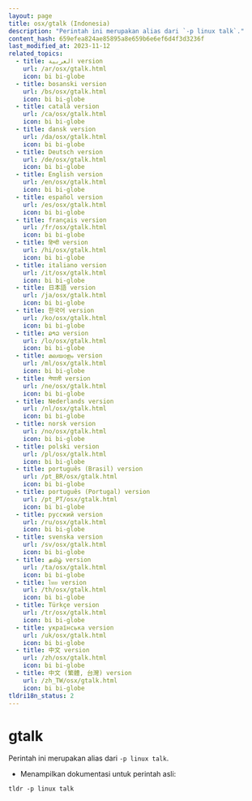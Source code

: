 ```yaml
---
layout: page
title: osx/gtalk (Indonesia)
description: "Perintah ini merupakan alias dari `-p linux talk`."
content_hash: 659efea824ae85895a8e659b6e6ef6d4f3d3236f
last_modified_at: 2023-11-12
related_topics:
  - title: العربية version
    url: /ar/osx/gtalk.html
    icon: bi bi-globe
  - title: bosanski version
    url: /bs/osx/gtalk.html
    icon: bi bi-globe
  - title: català version
    url: /ca/osx/gtalk.html
    icon: bi bi-globe
  - title: dansk version
    url: /da/osx/gtalk.html
    icon: bi bi-globe
  - title: Deutsch version
    url: /de/osx/gtalk.html
    icon: bi bi-globe
  - title: English version
    url: /en/osx/gtalk.html
    icon: bi bi-globe
  - title: español version
    url: /es/osx/gtalk.html
    icon: bi bi-globe
  - title: français version
    url: /fr/osx/gtalk.html
    icon: bi bi-globe
  - title: हिन्दी version
    url: /hi/osx/gtalk.html
    icon: bi bi-globe
  - title: italiano version
    url: /it/osx/gtalk.html
    icon: bi bi-globe
  - title: 日本語 version
    url: /ja/osx/gtalk.html
    icon: bi bi-globe
  - title: 한국어 version
    url: /ko/osx/gtalk.html
    icon: bi bi-globe
  - title: ລາວ version
    url: /lo/osx/gtalk.html
    icon: bi bi-globe
  - title: മലയാളം version
    url: /ml/osx/gtalk.html
    icon: bi bi-globe
  - title: नेपाली version
    url: /ne/osx/gtalk.html
    icon: bi bi-globe
  - title: Nederlands version
    url: /nl/osx/gtalk.html
    icon: bi bi-globe
  - title: norsk version
    url: /no/osx/gtalk.html
    icon: bi bi-globe
  - title: polski version
    url: /pl/osx/gtalk.html
    icon: bi bi-globe
  - title: português (Brasil) version
    url: /pt_BR/osx/gtalk.html
    icon: bi bi-globe
  - title: português (Portugal) version
    url: /pt_PT/osx/gtalk.html
    icon: bi bi-globe
  - title: русский version
    url: /ru/osx/gtalk.html
    icon: bi bi-globe
  - title: svenska version
    url: /sv/osx/gtalk.html
    icon: bi bi-globe
  - title: தமிழ் version
    url: /ta/osx/gtalk.html
    icon: bi bi-globe
  - title: ไทย version
    url: /th/osx/gtalk.html
    icon: bi bi-globe
  - title: Türkçe version
    url: /tr/osx/gtalk.html
    icon: bi bi-globe
  - title: українська version
    url: /uk/osx/gtalk.html
    icon: bi bi-globe
  - title: 中文 version
    url: /zh/osx/gtalk.html
    icon: bi bi-globe
  - title: 中文 (繁體, 台灣) version
    url: /zh_TW/osx/gtalk.html
    icon: bi bi-globe
tldri18n_status: 2
---
```

# gtalk

Perintah ini merupakan alias dari `-p linux talk`.

- Menampilkan dokumentasi untuk perintah asli:

`tldr -p linux talk`

